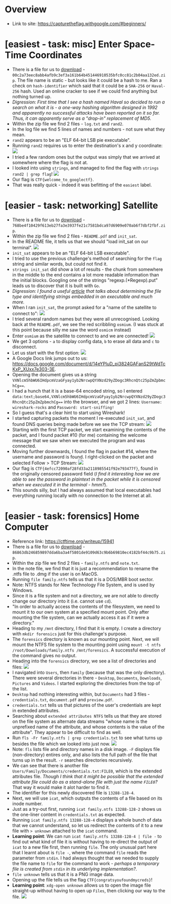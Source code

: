 # Overview
* Link to site: https://capturetheflag.withgoogle.com/#beginners/

# [easiest - task: misc] Enter Space-Time Coordinates
* There is a file for us to [download](https://storage.googleapis.com/gctf-2019-attachments/00c2a73eec8abb4afb9c3ef3a161b64b451446910535bfc0cc81c2b04aa132ed) - `00c2a73eec8abb4afb9c3ef3a161b64b451446910535bfc0cc81c2b04aa132ed.zip`. The file name is static - but looks like it could be a hash to me. Ran a check on `hash-identifier` which said that it could be a `SHA-256` or `Haval-256` hash. Used an online cracker to see if we could find anything but nothing turned up.
* *Digression: First time that I see a hash named Haval so decided to run a search on what it is - a one-way hashing algorithm designed in 1992 and apparently no successful attacks have been reported on it so far. Thus, it can apparently serve as a "drop-in" replacement of MD5.*
* Within the zip file we find 2 files - `log.txt` and `rand2`.
* In the log file we find 5 lines of names and numbers - not sure what they mean.
* `rand2` appears to be an "ELF 64-bit LSB pie executable".
* Running `rand2` requires us to enter the destination's x and y coordinate:
![](/screenshots/google-beginner-space-time/rand2Execute.jpg)
* I tried a few random ones but the output was simply that we arrived at somewhere where the flag is not at.
* I looked into using `strings`, and managed to find the flag with `strings rand2 | grep flag`!
![](/screenshots/google-beginner-space-time/flag.jpg)
* Our flag is `CTF{welcome_to_googlectf}`.
* That was really quick - indeed it was befitting of the `easiest` label.

# [easier - task: networking] Satellite
* There is a file for us to [download](https://storage.googleapis.com/gctf-2019-attachments/768be4f10429f613eb27fa3e3937fe21c7581bdca97d6909e070ab6f7dbf2fbf) - `768be4f10429f613eb27fa3e3937fe21c7581bdca97d6909e070ab6f7dbf2fbf.zip`.
* Within the zip file we find 2 files - `README.pdf` and `init_sat`.
* In the README file, it tells us that we should "load init_sat on our terminal".
![](/screenshots/google-beginner-satellite/readmePDF.jpg)
* `init_sat` appears to be an "ELF 64-bit LSB executable".
* I tried to use the previous challenge's method of searching for the `flag` string and similar words, but could not find it.
* `strings init_sat` did show a lot of results - the chunk from somewhere in the middle to the end contains a lot more readable information than the initial blocks. Googling one of the strings "regexp.(*Regexp).put" leads us to discover that it is built with `Go`.
* *Digression: I found a useful [article](https://securitytraning.com/ctf-challenge/) that talks about determining the file type and identifying strings embedded in an executable and much more.*
* When I ran `init_sat`, the prompt asked for a "name of the satellite to connect to":
![](/screenshots/google-beginner-satellite/initSatError.jpg)
* I tried several random names but they were all unrecognised. Looking back at the `README.pdf`, we see the red scribbling `osmium`. (I was stuck at this point because silly me saw the word `osmicm` instead)
* Enter `osmium` as the satellite to connect to and we are connected!
![](/screenshots/google-beginner-satellite/initSatConnected.jpg)
* We get 3 options - `a` to display config data, `b` to erase all data and `c` to disconnect.
* Let us start with the first option:
![](/screenshots/google-beginner-satellite/configData.jpg)
* A Google Docs link jumps out to us: https://docs.google.com/document/d/14eYPluD_pi3824GAFanS29tWdTcKxP_XUxx7e303-3E.
* Opening the document gives us a string `VXNlcm5hbWU6IHdpcmVzaGFyay1yb2NrcwpQYXNzd29yZDogc3RhcnQtc25pZmZpbmchCg==`.
* I had a hunch that it is a base-64 encoded string, so I entered `data:text;base64,VXNlcm5hbWU6IHdpcmVzaGFyay1yb2NrcwpQYXNzd29yZDogc3RhcnQtc25pZmZpbmchCg==` into the browser, and we got 2 lines: `Username: wireshark-rocks` and `Password: start-sniffing!`
* So I guess that's a clear hint to start using Wireshark!
* I started capturing packets the moment I re-executed `init_sat`, and found DNS queries being made before we see the TCP stream:
![](/screenshots/google-beginner-satellite/wiresharkPacketList.jpg)
* Starting with the first TCP packet, we start examining the contents of the packet, and I found  packet #10 (for me) containing the welcome message that we saw when we executed the program and was connected.
* Moving further downwards, I found the flag in packet #14, where the username and password is found. I right-clicked on the packet and selected Follow > TCP Stream:
![](/screenshots/google-beginner-satellite/flag.jpg)
* Our flag is `CTF{4efcc72090af28fd33a2118985541f92e793477f}`, found in the originally censored password field (*I find it interesting how we are able to see the password in plaintext in the packet while it is censored when we executed it in the terminal - hmm?*).
* This sounds silly, but I had always assumed that local executables had everything running locally with no connection to the Internet at all.

# [easier - task: forensics] Home Computer
* Reference link: https://ctftime.org/writeup/15941
* There is a file for us to [download](https://storage.googleapis.com/gctf-2019-attachments/86863db246859897dda6ba3a4f5801de9109d63c9b6b69810ec4182bf44c9b75) - `86863db246859897dda6ba3a4f5801de9109d63c9b6b69810ec4182bf44c9b75.zip`.
* Within the zip file we find 2 files - `family.ntfs` and `note.txt`.
* In the note file, we find that it is just a recommendation to rename the .ntfs file to .dmg if the user is on MacOS.
* Running `file family.ntfs` tells us that it is a DOS/MBR boot sector.
* Note: NTFS stands for New Technology File System, and is used by Windows.
* Since it is a file system and not a directory, we are not able to directly change our directory into it (i.e. cannot use `cd`).
* "In order to actually access the contents of the filesystem, we need to mount it to our own system at a specified mount point. Only after mounting the file system, can we actually access it as if it were a directory."
* Heading to my `/mnt` directory, I find that it is empty. I create a directory with `mkdir forensics` just for this challenge's purpose.
* The `forensics` directory is known as our mounting point. Next, we will mount the NTFS file system to the mounting point using `mount -t ntfs /root/Downloads/family.ntfs /mnt/forensics`. A successful execution of the command gives no output.
* Heading into the `forensics` directory, we see a list of directories and files:
![](/screenshots/google-beginner-home-computer/fileSystemContents.jpg)
* I navigated into `Users`, then `Family` (because that was the only directory). There were several directories in there - `Desktop`, `Documents`, `Downloads`, `Pictures` and `Videos`. I started exploring the directories from the top of the list.
* `Desktop` had nothing interesting within, but `Documents` had 3 files - `credentials.txt`, `document.pdf` and `preview.pdf`.
* `credentials.txt` tells us that pictures of the user's credentials are kept in extended attributes.
* Searching about `extended attributes NTFS` tells us that they are stored on the file system as alternate data streams "whose name is the unprefixed name of the attribute, and whose contents is the value of the attribute". They appear to be difficult to find as well.
* Run `fls -Fr family.ntfs | grep credentials.txt` to see what turns up besides the file which we looked into just now.
![](/screenshots/google-beginner-home-computer/grepCredentialsTxt.jpg)
* Note: `fls` lists file and directory names in a disk image. `-F` displays file (non-directory) entires only, and also lists the full path of the file that turns up in the result. `-r` searches directories recursively.
* We can see that there is another file `Users/Family/Documents/credentials.txt:FILE0`, which is the extended attributes file. *Though I think that it might be possible that the extended attribute file could do as a stand-alone file with just the name `FILE0`?* That way it would make it alot harder to find it.
* The identifier for this newly discovered file is `13288-128-4`.
* Next, we will use `icat`, which outputs the contents of a file based on its inode number.
* Just as a try-out first, running `icat family.ntfs 13288-128-2` shows us the one-liner content in `credentials.txt` as expected.
* Running `icat family.ntfs 13288-128-4` displays a whole bunch of data that we cannot understand, so let us redirect the contents of it to a new file with `> unknown` attached to the `icat` command.
* **Learning point**: We can run `icat family.ntfs 13288-128-4 | file -` to find out what kind of file it is without having to re-direct the output of `icat` to a new file first, then running `file`. The only unusual part here that I learnt about is `file -`, where the command `file` reads the parameter from `stdin`. I had always thought that we needed to supply the file name to `file` for the command to work - *perhaps a temporary file is created from `stdin` in its underlying implementation?*.
* `file unknown` tells us that it is a PNG image data.
* Opening up the file tells us the flag `CTF{congratsyoufoundmycreds}`!
* **Learning point**: `xdg-open unknown` allows us to open the image file straight-up without having to open up `Files`, then clicking our way to the file.
![](/screenshots/google-beginner-home-computer/grepCredentialsTxt.jpg)